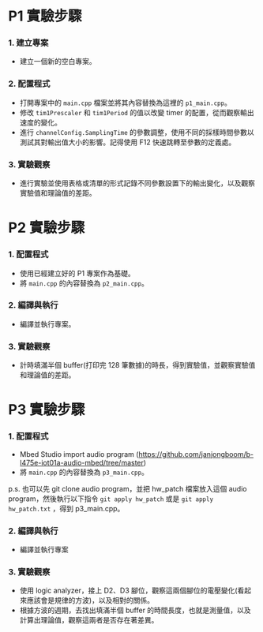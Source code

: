 # P1 實驗步驟

### 1. 建立專案

- 建立一個新的空白專案。

### 2. 配置程式

- 打開專案中的 `main.cpp` 檔案並將其內容替換為這裡的 `p1_main.cpp`。
- 修改 `tim1Prescaler` 和 `tim1Period` 的值以改變 timer 的配置，從而觀察輸出速度的變化。
- 進行 `channelConfig.SamplingTime` 的參數調整，使用不同的採樣時間參數以測試其對輸出值大小的影響。記得使用 F12 快速跳轉至參數的定義處。

### 3. 實驗觀察

- 進行實驗並使用表格或清單的形式記錄不同參數設置下的輸出變化，以及觀察實驗值和理論值的差距。

# P2 實驗步驟

### 1. 配置程式

- 使用已經建立好的 P1 專案作為基礎。
- 將 `main.cpp` 的內容替換為 `p2_main.cpp`。

### 2. 編譯與執行

- 編譯並執行專案。

### 3. 實驗觀察

- 計時填滿半個 buffer(打印完 128 筆數據)的時長，得到實驗值，並觀察實驗值和理論值的差距。

# P3 實驗步驟

### 1. 配置程式

- Mbed Studio import audio program (https://github.com/janjongboom/b-l475e-iot01a-audio-mbed/tree/master)
- 將 `main.cpp` 的內容替換為 `p3_main.cpp`。

p.s. 也可以先 git clone audio program，並把 hw_patch 檔案放入這個 audio program，然後執行以下指令 `git apply hw_patch` 或是 `git apply hw_patch.txt` ，得到 p3_main.cpp。

### 2. 編譯與執行

- 編譯並執行專案

### 3. 實驗觀察

- 使用 logic analyzer，接上 D2、D3 腳位，觀察這兩個腳位的電壓變化(看起來應該會是規律的方波)，以及相對的關係。
- 根據方波的週期，去找出填滿半個 buffer 的時間長度，也就是測量值，以及計算出理論值，觀察這兩者是否存在著差異。
